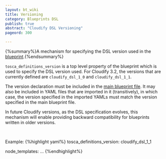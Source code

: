 ```yaml
---
layout: bt_wiki
title: Versioning
category: Blueprints DSL
publish: true
abstract: "Cloudify DSL Versioning"
pageord: 300

---
```

{%summary%}A mechanism for specifying the DSL version used in the [blueprint](reference-terminology.html#blueprint).{%endsummary%}

`tosca_definitions_version` is a top level property of the blueprint which is used to specify the DSL version used.
For Cloudify 3.2, the versions that are currently defined are `cloudify_dsl_1_0` and `cloudify_dsl_1_1`.



The version declaration must be included in the [main blueprint file](reference-terminology.html#main-blueprint-file). It may also be included in YAML files that are imported in it (transitively), in which case, the version specified in the imported YAMLs must match the version specified in the main blueprint file.

In future Cloudify versions, as the DSL specification evolves, this mechanism will enable providing backward compatibility for blueprints written in older versions.

<br>

Example:
{%highlight yaml%}
tosca_definitions_version: cloudify_dsl_1_1

node_templates:
    ...
{%endhighlight%}
